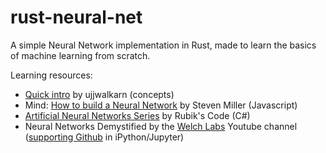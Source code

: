 # rust-neural-net

A simple Neural Network implementation in Rust, made to learn the basics of machine learning from scratch.

Learning resources:

- [Quick intro] by ujjwalkarn (concepts)
- Mind: [How to build a Neural Network] by Steven Miller (Javascript)
- [Artificial Neural Networks Series] by Rubik's Code (C#)
- Neural Networks Demystified by the [Welch Labs] Youtube channel ([supporting Github] in iPython/Jupyter)

[Quick intro]: https://ujjwalkarn.me/2016/08/09/quick-intro-neural-networks/
[How to build a Neural Network]: https://stevenmiller888.github.io/mind-how-to-build-a-neural-network/
[Artificial Neural Networks Series]: https://rubikscode.net/2018/02/19/artificial-neural-networks-series/
[Welch Labs]: https://www.youtube.com/watch?v=bxe2T-V8XRs&list=PLiaHhY2iBX9hdHaRr6b7XevZtgZRa1PoU
[supporting Github]: https://github.com/stephencwelch/Neural-Networks-Demystified
